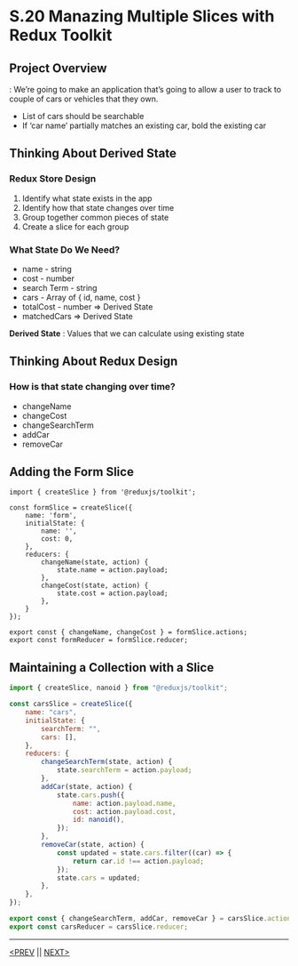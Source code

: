 # S.20 Manazing Multiple Slices with Redux Toolkit

## Project Overview

: We’re going to make an application that’s going to allow a user to track to couple of cars or vehicles that they own.

-   List of cars should be searchable
-   If ‘car name’ partially matches an existing car, bold the existing car

## Thinking About Derived State

### Redux Store Design

1. Identify what state exists in the app
2. Identify how that state changes over time
3. Group together common pieces of state
4. Create a slice for each group

### What State Do We Need?

-   name - string
-   cost - number
-   search Term - string
-   cars - Array of { id, name, cost }
-   totalCost - number ⇒ Derived State
-   matchedCars ⇒ Derived State

**Derived State** : Values that we can calculate using existing state

## Thinking About Redux Design

### How is that state changing over time?

-   changeName
-   changeCost
-   changeSearchTerm
-   addCar
-   removeCar

## Adding the Form Slice

```
import { createSlice } from '@reduxjs/toolkit';

const formSlice = createSlice({
    name: 'form',
    initialState: {
        name: '',
        cost: 0,
    },
    reducers: {
        changeName(state, action) {
            state.name = action.payload;
        },
        changeCost(state, action) {
            state.cost = action.payload;
        },
    }
});

export const { changeName, changeCost } = formSlice.actions;
export const formReducer = formSlice.reducer;
```

## Maintaining a Collection with a Slice

```jsx
import { createSlice, nanoid } from "@reduxjs/toolkit";

const carsSlice = createSlice({
	name: "cars",
	initialState: {
		searchTerm: "",
		cars: [],
	},
	reducers: {
		changeSearchTerm(state, action) {
			state.searchTerm = action.payload;
		},
		addCar(state, action) {
			state.cars.push({
				name: action.payload.name,
				cost: action.payload.cost,
				id: nanoid(),
			});
		},
		removeCar(state, action) {
			const updated = state.cars.filter((car) => {
				return car.id !== action.payload;
			});
			state.cars = updated;
		},
	},
});

export const { changeSearchTerm, addCar, removeCar } = carsSlice.actions;
export const carsReducer = carsSlice.reducer;
```

---

[<PREV](./230313.md) || [NEXT>](./230315.md)

